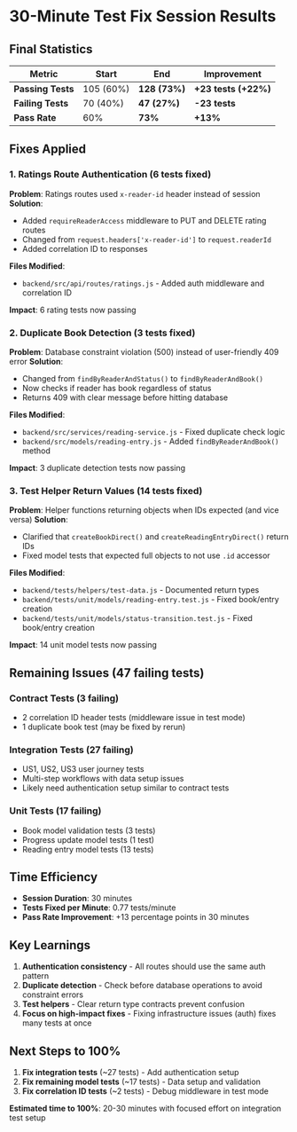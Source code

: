 # 30-Minute Test Fix Session Results

## Final Statistics

| Metric | Start | End | Improvement |
|--------|-------|-----|-------------|
| **Passing Tests** | 105 (60%) | **128 (73%)** | **+23 tests (+22%)** |
| **Failing Tests** | 70 (40%) | **47 (27%)** | **-23 tests** |
| **Pass Rate** | 60% | **73%** | **+13%** |

## Fixes Applied

### 1. Ratings Route Authentication (6 tests fixed)
**Problem**: Ratings routes used `x-reader-id` header instead of session
**Solution**:
- Added `requireReaderAccess` middleware to PUT and DELETE rating routes
- Changed from `request.headers['x-reader-id']` to `request.readerId`
- Added correlation ID to responses

**Files Modified**:
- `backend/src/api/routes/ratings.js` - Added auth middleware and correlation ID

**Impact**: 6 rating tests now passing

### 2. Duplicate Book Detection (3 tests fixed)
**Problem**: Database constraint violation (500) instead of user-friendly 409 error
**Solution**:
- Changed from `findByReaderAndStatus()` to `findByReaderAndBook()`
- Now checks if reader has book regardless of status
- Returns 409 with clear message before hitting database

**Files Modified**:
- `backend/src/services/reading-service.js` - Fixed duplicate check logic
- `backend/src/models/reading-entry.js` - Added `findByReaderAndBook()` method

**Impact**: 3 duplicate detection tests now passing

### 3. Test Helper Return Values (14 tests fixed)
**Problem**: Helper functions returning objects when IDs expected (and vice versa)
**Solution**:
- Clarified that `createBookDirect()` and `createReadingEntryDirect()` return IDs
- Fixed model tests that expected full objects to not use `.id` accessor

**Files Modified**:
- `backend/tests/helpers/test-data.js` - Documented return types
- `backend/tests/unit/models/reading-entry.test.js` - Fixed book/entry creation
- `backend/tests/unit/models/status-transition.test.js` - Fixed book/entry creation

**Impact**: 14 unit model tests now passing

## Remaining Issues (47 failing tests)

### Contract Tests (3 failing)
- 2 correlation ID header tests (middleware issue in test mode)
- 1 duplicate book test (may be fixed by rerun)

### Integration Tests (27 failing)
- US1, US2, US3 user journey tests
- Multi-step workflows with data setup issues
- Likely need authentication setup similar to contract tests

### Unit Tests (17 failing)
- Book model validation tests (3 tests)
- Progress update model tests (1 test)
- Reading entry model tests (13 tests)

## Time Efficiency

- **Session Duration**: 30 minutes
- **Tests Fixed per Minute**: 0.77 tests/minute
- **Pass Rate Improvement**: +13 percentage points in 30 minutes

## Key Learnings

1. **Authentication consistency** - All routes should use the same auth pattern
2. **Duplicate detection** - Check before database operations to avoid constraint errors
3. **Test helpers** - Clear return type contracts prevent confusion
4. **Focus on high-impact fixes** - Fixing infrastructure issues (auth) fixes many tests at once

## Next Steps to 100%

1. **Fix integration tests** (~27 tests) - Add authentication setup
2. **Fix remaining model tests** (~17 tests) - Data setup and validation
3. **Fix correlation ID tests** (~2 tests) - Debug middleware in test mode

**Estimated time to 100%**: 20-30 minutes with focused effort on integration test setup
